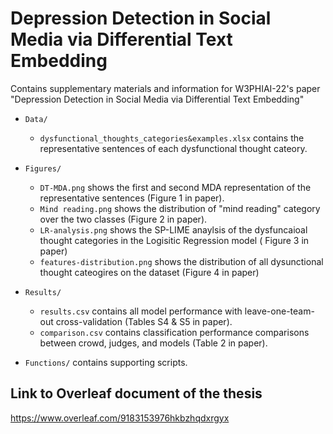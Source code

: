 

# Depression Detection in Social Media via Differential Text Embedding
Contains supplementary materials and information for W3PHIAI-22's paper "Depression Detection in Social Media via Differential Text Embedding"



- `Data/`
  - `dysfunctional_thoughts_categories&examples.xlsx` contains the representative sentences of each dysfunctional thought cateory.

- `Figures/`
  - `DT-MDA.png` shows the first and second MDA representation of the representative sentences (Figure 1 in paper).
  - `Mind reading.png` shows the distribution of "mind reading" category over the two classes (Figure 2 in paper).
  - `LR-analysis.png` shows the SP-LIME anaylsis of the dysfuncaioal thought categories in the Logisitic Regression model ( Figure 3 in paper)  
  - `features-distribution.png` shows the distribution of all dysunctional thought cateogires on the dataset (Figure 4 in paper)
  
- `Results/` 
  - `results.csv` contains all model performance with leave-one-team-out cross-validation (Tables S4 & S5 in paper).
  - `comparison.csv` contains classification performance comparisons between crowd, judges, and models (Table 2 in paper).


- `Functions/` contains supporting scripts.

## Link to Overleaf document of the thesis 
https://www.overleaf.com/9183153976hkbzhqdxrgyx

